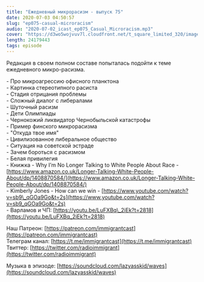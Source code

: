```yaml
---
title: "Ежедневный микрорасизм - выпуск 75"
date: 2020-07-03 04:50:57
slug: "ep075-casual-microracism"
audio: "2020-07-02_icast_ep075_Casual_Microracism.mp3"
cover: "https://d3wo5wojvuv7l.cloudfront.net/t_square_limited_320/images.spreaker.com/original/d3c9f350fb99a6eb69b54740ea34f163.jpg"
length: 24179443
tags: episode
---
```

Редакция в своем полном составе попыталась подойти к теме ежедневного микро-расизма.  
  
\- Про микроагрессию офисного планктона  
\- Картинка стереотипного расиста  
\- Стадия отрицания проблемы  
\- Сложный диалог с либералами  
\- Шуточный расизм  
\- Дети Олимпиады  
\- Чернокожий ликвидатор Чернобыльской катастрофы  
\- Пример финского микрорасизма  
\- "Откуда твое имя"  
\- Цивилизованное либеральное общество  
\- Ситуация на советской эстраде  
\- Зачем бороться с расизмом  
\- Белая привилегия  
\- Книжка - Why I’m No Longer Talking to White People About Race - [https://www.amazon.co.uk/Longer-Talking-White-People-About/dp/1408870584/](https://www.amazon.co.uk/Longer-Talking-White-People-About/dp/1408870584/)  
\- Kimberly Jones - How can we win - [https://www.youtube.com/watch?v=sb9\_qGOa9Go&t=2s](https://www.youtube.com/watch?v=sb9_qGOa9Go&t=2s)  
\- Варламов и ЧП: [https://youtu.be/LuFXBq\_2iEk?t=2818](https://youtu.be/LuFXBq_2iEk?t=2818)  
  
Наш Патреон: [https://patreon.com/immigrantcast](https://patreon.com/immigrantcast)  
Телеграм канал: [https://t.me/immigrantcast](https://t.me/immigrantcast)  
Твиттер: [https://twitter.com/radioimmigrant](https://twitter.com/radioimmigrant)  
  
Музыка в эпизоде: [https://soundcloud.com/lazyasskid/waves](https://soundcloud.com/lazyasskid/waves)
